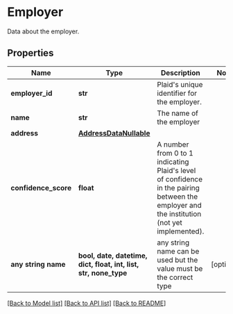 # Employer

Data about the employer.

## Properties
Name | Type | Description | Notes
------------ | ------------- | ------------- | -------------
**employer_id** | **str** | Plaid&#39;s unique identifier for the employer. | 
**name** | **str** | The name of the employer | 
**address** | [**AddressDataNullable**](AddressDataNullable.md) |  | 
**confidence_score** | **float** | A number from 0 to 1 indicating Plaid&#39;s level of confidence in the pairing between the employer and the institution (not yet implemented). | 
**any string name** | **bool, date, datetime, dict, float, int, list, str, none_type** | any string name can be used but the value must be the correct type | [optional]

[[Back to Model list]](../README.md#documentation-for-models) [[Back to API list]](../README.md#documentation-for-api-endpoints) [[Back to README]](../README.md)


